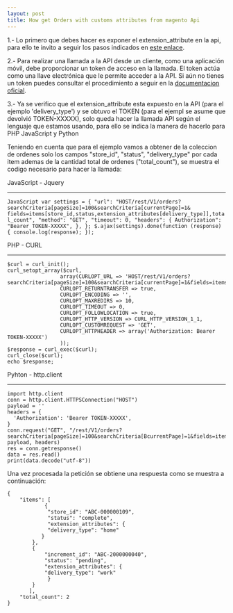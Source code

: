 ```yaml
---
layout: post
title: How get Orders with customs attributes from magento Api
---
```


1.- Lo primero que debes hacer es exponer el extension_attribute en la api, para ello te invito a seguir los pasos indicados en  [este enlace](https://magento.stackexchange.com/a/236463).

2.- Para realizar una llamada a la API  desde un cliente, como una aplicación móvil, debe proporcionar un token de acceso en la llamada. El token actúa como una llave electrónica que le permite acceder a la API. Si aún no tienes un token puedes consultar  el procedimiento a seguir en la [documentacion oficial](https://devdocs.magento.com/guides/v2.4/get-started/authentication/gs-authentication-token.html).

3.- Ya se verifico que el extension_attribute esta expuesto en la API (para el ejemplo 'delivery_type')  y se obtuvo el TOKEN  (para el ejempl se asume que devolvió TOKEN-XXXXX), solo queda hacer la llamada API según el lenguaje que estamos usando, para ello se  indica la manera de hacerlo para PHP JavaScript y Python

Teniendo en cuenta que para el ejemplo vamos a obtener de la coleccion de ordenes solo los campos  "store_id", "status", "delivery_type" por cada item ademas de la cantidad total de ordenes ("total_count"), se muestra el codigo necesario para hacer la llamada:


JavaScript - Jquery

_______________________________________________________________________________________________
`` JavaScript
var settings = {
     "url": "HOST/rest/V1/orders?searchCriteria[pageSize]=100&searchCriteria[currentPage]=1&     fields=items[store_id,status,extension_attributes[delivery_type]],total_count",
     "method": "GET",
     "timeout": 0,
     "headers": {
      Authorization": "Bearer TOKEN-XXXXX",
     },
  };
$.ajax(settings).done(function (response) {
  console.log(response);
});
``

PHP - CURL

_________________________________________________________________________________________________

```
$curl = curl_init();
curl_setopt_array($curl, 
                 array(CURLOPT_URL => 'HOST/rest/V1/orders?searchCriteria[pageSize]=100&searchCriteria[currentPage]=1&fields=items[store_id,status,extension_attributes[delivery_type]],total_count',  
                 CURLOPT_RETURNTRANSFER => true,
                 CURLOPT_ENCODING => '',
                 CURLOPT_MAXREDIRS => 10,
                 CURLOPT_TIMEOUT => 0,
                 CURLOPT_FOLLOWLOCATION => true,  
                 CURLOPT_HTTP_VERSION => CURL_HTTP_VERSION_1_1,
                 CURLOPT_CUSTOMREQUEST => 'GET',
                 CURLOPT_HTTPHEADER => array('Authorization: Bearer TOKEN-XXXXX')
                 ));
$response = curl_exec($curl);
curl_close($curl);
echo $response;
```


Pyhton - http.client

_________________________________________________________________________________________________

```
import http.client
conn = http.client.HTTPSConnection("HOST")
payload = ''
headers = {
  'Authorization': 'Bearer TOKEN-XXXXX',
}
conn.request("GET", "/rest/V1/orders?searchCriteria[pageSize]=100&searchCriteria[BcurrentPage]=1&fields=items[store_id,status,extension_attributes[delivery_type]],total_count", payload, headers)
res = conn.getresponse()
data = res.read()
print(data.decode("utf-8"))

```

Una vez procesada la petición se obtiene una respuesta como se muestra a continuación:

```
{
    "items": [
            {
             "store_id": "ABC-000000109",
             "status": "complete",
             "extension_attributes": {
             "delivery_type": "home"
           }
        },
        {
            "increment_id": "ABC-2000000040",
            "status": "pending",
            "extension_attributes": {
            "delivery_type": "work"
             }
        }
       ],
    "total_count": 2
}
```
